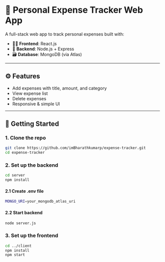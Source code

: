 # 💸 Personal Expense Tracker Web App

A full-stack web app to track personal expenses built with:

- 🧑‍🎨 **Frontend**: React.js  
- 🚀 **Backend**: Node.js + Express  
- 🗃️ **Database**: MongoDB (via Atlas)

---

## ⚙️ Features

- Add expenses with title, amount, and category
- View expense list
- Delete expenses
- Responsive & simple UI

---

## 🚀 Getting Started

### 1. Clone the repo

```bash
git clone https://github.com/imBharathkumarp/expense-tracker.git
cd expense-tracker
```

### 2. Set up the backend

```bash
cd server
npm install
```

#### 2.1 Create .env file

```bash
MONGO_URI=your_mongodb_atlas_uri
```

#### 2.2 Start backend

```bash
node server.js
```

### 3. Set up the frontend

```bash
cd ../client
npm install
npm start
```
